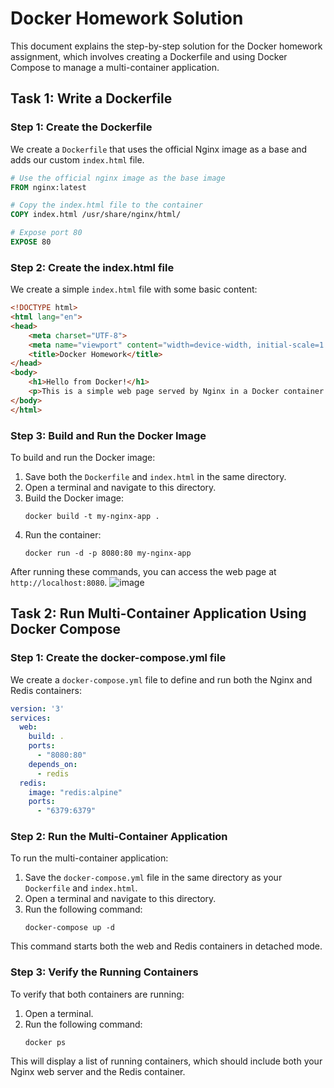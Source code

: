 # Docker Homework Solution

This document explains the step-by-step solution for the Docker homework assignment, which involves creating a Dockerfile and using Docker Compose to manage a multi-container application.

## Task 1: Write a Dockerfile

### Step 1: Create the Dockerfile

We create a `Dockerfile` that uses the official Nginx image as a base and adds our custom `index.html` file.

```dockerfile
# Use the official nginx image as the base image
FROM nginx:latest

# Copy the index.html file to the container
COPY index.html /usr/share/nginx/html/

# Expose port 80
EXPOSE 80
```

### Step 2: Create the index.html file

We create a simple `index.html` file with some basic content:

```html
<!DOCTYPE html>
<html lang="en">
<head>
    <meta charset="UTF-8">
    <meta name="viewport" content="width=device-width, initial-scale=1.0">
    <title>Docker Homework</title>
</head>
<body>
    <h1>Hello from Docker!</h1>
    <p>This is a simple web page served by Nginx in a Docker container.</p>
</body>
</html>
```

### Step 3: Build and Run the Docker Image

To build and run the Docker image:

1. Save both the `Dockerfile` and `index.html` in the same directory.
2. Open a terminal and navigate to this directory.
3. Build the Docker image:
   ```
   docker build -t my-nginx-app .
   ```
4. Run the container:
   ```
   docker run -d -p 8080:80 my-nginx-app
   ```

After running these commands, you can access the web page at `http://localhost:8080`.
![image](https://github.com/user-attachments/assets/23224677-d9d3-41e4-9467-9604bcd6a524)



## Task 2: Run Multi-Container Application Using Docker Compose

### Step 1: Create the docker-compose.yml file

We create a `docker-compose.yml` file to define and run both the Nginx and Redis containers:

```yaml
version: '3'
services:
  web:
    build: .
    ports:
      - "8080:80"
    depends_on:
      - redis
  redis:
    image: "redis:alpine"
    ports:
      - "6379:6379"
```

### Step 2: Run the Multi-Container Application

To run the multi-container application:

1. Save the `docker-compose.yml` file in the same directory as your `Dockerfile` and `index.html`.
2. Open a terminal and navigate to this directory.
3. Run the following command:
   ```
   docker-compose up -d
   ```

This command starts both the web and Redis containers in detached mode.

### Step 3: Verify the Running Containers

To verify that both containers are running:

1. Open a terminal.
2. Run the following command:
   ```
   docker ps
   ```

This will display a list of running containers, which should include both your Nginx web server and the Redis container.

